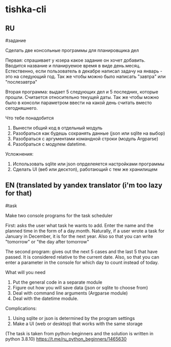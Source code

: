 # tishka-cli

## RU
#задание

Сделать две консольные программы для планировщика дел

Первая: спрашивает у юзера какое задание он хочет добавить. Вводится название и планируемое время в виде день.месяц. Естественно, если пользователь в декабре написал задачу на январь - это на следующий год. Так же чтобы можно было написать "завтра" или "послезавтра"

Вторая программа: выдает 5 следующих дел и 5 последних, которые прошли. Считается относительно текущей даты. Так же чтобы можно было в консоли параметром ввести на какой день считать вместо сегодняшнего.


Что тебе понадобится
1. Вынести общий код в отдельный модуль
2. Разобраться как будешь сохранять данные (json или sqlite на выбор)
3. Разобраться с аргументами командной строки (модуль Argparse)
4. Разобраться с модулем datetime.

Усложнения:
1. Использовать sqlite или json опрделеяется настройками программы
2. Сделать UI (веб или десктоп), работающий с тем же хранилищем


## EN (translated by yandex translator (i'm too lazy for that)
#task

Make two console programs for the task scheduler

First: asks the user what task he wants to add. Enter the name and the planned time in the form of a day.month. Naturally, if a user wrote a task for January in December, it is for the next year. Also so that you can write "tomorrow" or "the day after tomorrow"

The second program: gives out the next 5 cases and the last 5 that have passed. It is considered relative to the current date. Also, so that you can enter a parameter in the console for which day to count instead of today.


What will you need
1. Put the general code in a separate module
2. Figure out how you will save data (json or sqlite to choose from)
3. Deal with command line arguments (Argparse module)
4. Deal with the datetime module.

Complications:
1. Using sqlite or json is determined by the program settings
2. Make a UI (web or desktop) that works with the same storage



(The task is taken from python-beginners and the solution is written in python 3.8.10)
https://t.me/ru_python_beginners/1465630
